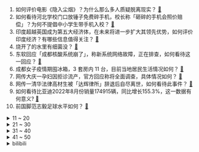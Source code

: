 1. 如何评价电影《隐入尘烟》？为什么那么多人质疑脱离现实？ [:link:](https://www.zhihu.com/question/550773419)
2. 如何看待河北学校门口放锤子免费碎手机，校长称「砸碎的手机会照价赔偿」？为何不提倡中小学生带手机入校？ [:link:](https://www.zhihu.com/question/551583484)
3. 印度超越英国成为第五大经济体，在未来将进一步扩大其领先优势，如何评价印度经济？有哪些信息值得关注？ [:link:](https://www.zhihu.com/question/551628137)
4. 烧开了的水里有细菌没？ [:link:](https://www.zhihu.com/question/546425493)
5. 东软回应「成都核酸系统崩了」，称新系统网络故障，正在排查，如何看待这一回应？ [:link:](https://www.zhihu.com/question/551629967)
6. 成都女子疫情期囤冰箱，3 套房内 11 台，目前当地居民生活情况如何？ [:link:](https://www.zhihu.com/question/551623360)
7. 网传大庆一孕妇因拒诊流产，官方回应称将全面调查，具体情况如何？ [:link:](https://www.zhihu.com/question/551660210)
8. 网传一清华法律高材生被「达辉律所」辞退后自尽离世，如何看待此事件？ [:link:](https://www.zhihu.com/question/551642455)
9. 如何看待比亚迪2022年8月份销量174915辆，同比增长155.3%，这一数据有何意义? [:link:](https://www.zhihu.com/question/551454315)
10. 前国脚范志毅足球水平如何？ [:link:](https://www.zhihu.com/question/359892571)
<details>
<summary>11 ~ 20</summary>

11. 为什么游牧民族这么强大却喜欢生活在寒冷的草原？ [:link:](https://www.zhihu.com/question/549151853)
12. 任天堂表示中国游戏机市场不大，这意味着什么？ [:link:](https://www.zhihu.com/question/540790032)
13. 左轮手枪为什么只能装六发子弹？ [:link:](https://www.zhihu.com/question/546859975)
14. 为什么很多人会选择用一台游戏笔记本来满足娱乐和生产力需求？ [:link:](https://www.zhihu.com/question/546734896)
15. 两份相同汽油，一份给燃油车用，另一份先发电再给电动汽车充电，假设两辆汽车总质量相当，哪种车跑得更远？ [:link:](https://www.zhihu.com/question/549701825)
16. 善良的本质是自利的吗？ [:link:](https://www.zhihu.com/question/549935073)
17. 奈雪的茶上半年净亏损 2.49 亿元，门店经营利润腰斩，疫情之下奶茶市场的发展将走向何处？ [:link:](https://www.zhihu.com/question/551196425)
18. 2022 LPL 夏季冒泡赛 LNG 3:1 淘汰 V5 晋级下一轮，如何评价这次比赛？ [:link:](https://www.zhihu.com/question/551626156)
19. 调查显示近 1/4 终身教授的父母是博士，名校概率翻倍，这一调查反映了什么？ [:link:](https://www.zhihu.com/question/551016756)
20. 如何看待特朗普称「若再次当选，将认真考虑全面赦免国会山骚乱参与者」？会给大选带来什么影响？ [:link:](https://www.zhihu.com/question/551389262)
</details>
<details>
<summary>21 ~ 30</summary>

21. 湖南娄底一宝马司机酒驾撞人后拖行伤者，被交警拦下后才知自己撞人，事件进展如何？其将承担怎样的处罚？ [:link:](https://www.zhihu.com/question/551636846)
22. NASA 称「『阿耳忒弥斯 1 号』再次改期至 9 月 5 日发射」，发射一再受阻，哪些信息值得关注？ [:link:](https://www.zhihu.com/question/550890256)
23. 为什么金钏勾引宝玉被赶，彩云与贾环有染却没事？ [:link:](https://www.zhihu.com/question/59953238)
24. 女子将大件行李箱单独放在地铁扶梯上不管，致箱子滚落砸伤乘客，如何避免此类事故发生？ [:link:](https://www.zhihu.com/question/551359829)
25. 近日主流虚拟地产平台数据纷纷跳水，林俊杰「炒房」已浮亏 86.5% ，元宇宙房地产凉了吗？ [:link:](https://www.zhihu.com/question/551160733)
26. 俄气宣布无限期关闭「北溪-1」天然气管道，完全停止输气，直至故障排除，将对欧洲国家产生哪些影响？ [:link:](https://www.zhihu.com/question/551520963)
27. 第一次看到自己的宝宝是什么感受？ [:link:](https://www.zhihu.com/question/487954022)
28. 大学到底要不要参加社团和学生会？ [:link:](https://www.zhihu.com/question/551437568)
29. 国外真的是美食荒漠吗？ [:link:](https://www.zhihu.com/question/550298427)
30. 你见过的最奇葩的案件是什么？ [:link:](https://www.zhihu.com/question/347567873)
</details>
<details>
<summary>31 ~ 40</summary>

31. 当发现自己努力的上限不过是别人的起点时该怎么办? [:link:](https://www.zhihu.com/question/544815358)
32. 如何评价《心动的信号》第五季？ [:link:](https://www.zhihu.com/question/550837046)
33. 如何评价《德凯奥特曼》第八话？ [:link:](https://www.zhihu.com/question/551501169)
34. 2022 KPL 夏季总决赛狼队 4:2 击败 eStarPro 夺冠，如何评价这场比赛？ [:link:](https://www.zhihu.com/question/551665605)
35. 如何评价马克龙称法国与中国在印太地区不存在「对抗逻辑」？这释放了哪些信息？ [:link:](https://www.zhihu.com/question/551637199)
36. 日本决定停止使用软盘和光盘，将于 2022 年底制定相关政策，还有哪些信息值得关注？ [:link:](https://www.zhihu.com/question/551583111)
37. 重庆公积金最高可贷 120 万元，多子女家庭二套房最低首付降为 25%，将产生哪些影响？ [:link:](https://www.zhihu.com/question/551647402)
38. 专家表示鳄雀鳝已被定性为外来入侵物种，随意放生或涉嫌违法，如何有效甄别和防治外来入侵物种？ [:link:](https://www.zhihu.com/question/551625690)
39. 湖南宝马司机撞人后拖行，警方通报「系醉驾，被拖行女子体征平稳」，涉事司机需要承担哪些法律责任？ [:link:](https://www.zhihu.com/question/551699781)
40. 如何评价欧洲深陷能源危机，美能源部长却阻止主要炼油公司燃料出口？拜登政府此举目的是什么？ [:link:](https://www.zhihu.com/question/551546957)
</details>
<details>
<summary>41 ~ 50</summary>

41. 每天如何开开心心？不被精神内耗所烦恼？ [:link:](https://www.zhihu.com/question/551484554)
42. 冒泡赛遭 EDG 让二追三，如何评价如今的这支 RNG 战队？他们的问题出在哪？ [:link:](https://www.zhihu.com/question/551455749)
43. 上海市监局回应巴黎贝甜无证生产被罚，称企业可通过法定程序提出异议，如何从法律角度解读？ [:link:](https://www.zhihu.com/question/551296703)
44. 父母做过什么让你忽然心寒？ [:link:](https://www.zhihu.com/question/21890116)
45. 「缺省」这个词是如何从英语 "Default" 翻译过来的？ [:link:](https://www.zhihu.com/question/20953160)
46. 如何变成一个心理强大的女孩？ [:link:](https://www.zhihu.com/question/542764581)
47. 「轩岚诺」或将再加强为超强台风级，浙江风力强劲局地有大暴雨，应做好哪些防范措施？ [:link:](https://www.zhihu.com/question/551494354)
48. 为什么知道了那么多道理，也无法过好这一生？ [:link:](https://www.zhihu.com/question/550424501)
49. 如果换成韩信守街亭会怎么样？ [:link:](https://www.zhihu.com/question/403131601)
50. 9 月 2 日，印度首艘航母「维克兰特」号正式服役，有哪些信息值得关注？ [:link:](https://www.zhihu.com/question/551434115)
</details><details>
<summary>bilibili</summary>

1. 【苏星河】我的这个微信，你们没人用过 [:link:](//www.bilibili.com/video/BV1tV4y1H72k)
2. 我又开始玩梗了，而且还进去了。 [:link:](//www.bilibili.com/video/BV19P411V7Kz)
3. 狼人傻2 [:link:](//www.bilibili.com/video/BV1nd4y1R7UB)
4. 【火焰醉枪】卧槽！这火焰枪竟然不是特效，30个小时匠心制作…… [:link:](//www.bilibili.com/video/BV1yW4y1q78t)
5. 卸载！！！！！ [:link:](//www.bilibili.com/video/BV1AK411f7KR)
6. 细！《猫和老鼠》中的小穿帮竟然有这么多！画师偷懒？ [:link:](//www.bilibili.com/video/BV1kD4y1672t)
7. 《原神》角色演示-「多莉：多谢惠顾！」 [:link:](//www.bilibili.com/video/BV15V4y1p7E9)
8. 中式龙吟，千层蜜枣酥！层次分明，堪称下午茶茶点天花板~丨蜜枣酥 [:link:](//www.bilibili.com/video/BV15P411V7YS)
9. 来杰哥家康康！全屋智能化！游戏房！真的蛮大哦！ [:link:](//www.bilibili.com/video/BV1Me4y1Y7G5)
10. 你们要的没有小姐姐版来了 [:link:](//www.bilibili.com/video/BV16D4y1679R)
<details>
<summary>11 ~ 20</summary>

11. 上高一啦！ [:link:](//www.bilibili.com/video/BV1CV4y1H7dp)
12. 离谱到家了！两社恐挑战去7个UP主家零元购！ [:link:](//www.bilibili.com/video/BV1Ja41137BA)
13. 鸡 [:link:](//www.bilibili.com/video/BV1PN4y1F7Hk)
14. 用“米”字轻松掌握透视二等分（上） [:link:](//www.bilibili.com/video/BV1jg411Q7xD)
15. 那天，我看到了54岁最帅的模样 [:link:](//www.bilibili.com/video/BV1VG4y167tn)
16. 这《叮叮当当》，真是太刑了！ [:link:](//www.bilibili.com/video/BV1Zt4y1E7mU)
17. 【毕导】SNP理论的重大突破！刷牙和便秘，人类的进出口竟然高度统一？ [:link:](//www.bilibili.com/video/BV1rW4y1t7NU)
18. 老板？架空啦！ [:link:](//www.bilibili.com/video/BV1BD4y1B7ji)
19. 任士明-农村大叔因写字好看被央视点赞，被誉为“行走的打印机”。 [:link:](//www.bilibili.com/video/BV1iV4y1H7eu)
20. 当世界开始炫穷 [:link:](//www.bilibili.com/video/BV1Va411V7EF)
</details>
<details>
<summary>21 ~ 30</summary>

21. 你等着我律师来！！！ [:link:](//www.bilibili.com/video/BV1pD4y1B76j)
22. 《明日方舟》全新故事「日暮寻路」活动宣传PV [:link:](//www.bilibili.com/video/BV1cG4y1r7nt)
23. 这是个音乐游戏！？2022版 [:link:](//www.bilibili.com/video/BV1pe4y1d7JM)
24. 家里有游乐园？【杜海皇】 [:link:](//www.bilibili.com/video/BV1ae4y1d7z8)
25. 用超轻黏土捏一个小奶牛 [:link:](//www.bilibili.com/video/BV1pB4y157Bh)
26. 《 治 愈 的 羊 咩 咩 出 现 了 》 [:link:](//www.bilibili.com/video/BV13g411S71u)
27. 爱吃生腌的女孩，肠胃不会太差... [:link:](//www.bilibili.com/video/BV19t4y1E7hh)
28. 听说鸡哥不会打篮球？我不信！ [:link:](//www.bilibili.com/video/BV1Ta411V7hu)
29. 科目三：作毙 [:link:](//www.bilibili.com/video/BV1PG4y1r7JX)
30. 这可不是普通的番茄！（巨下饭） [:link:](//www.bilibili.com/video/BV1j14y1s7Ev)
</details>
<details>
<summary>31 ~ 40</summary>

31. 上海猩猩哥居然这样欢迎贵阳猩猩哥？！【头大挑战ep02-中国BOY超级大猩猩】 [:link:](//www.bilibili.com/video/BV1Me41137rX)
32. 【时代少年团】《时代夏令营》08：看我火眼金睛 [:link:](//www.bilibili.com/video/BV14d4y1R7Es)
33. 来华30年，我终于拿到了中国绿卡！ [:link:](//www.bilibili.com/video/BV1f14y1W7BU)
34. 谁能吃空这一盆，立马入职！ [:link:](//www.bilibili.com/video/BV12K411Z7ET)
35. ''策划眼里的元歌''2.0 [:link:](//www.bilibili.com/video/BV1eW4y1t7TG)
36. 《台式卤肉饭》的味道就问你爱不爱？今天我们一起来复刻！ [:link:](//www.bilibili.com/video/BV1Ma411V7kc)
37. 他回头的那一下好像真的知道他很帅！ [:link:](//www.bilibili.com/video/BV1St4y1E71a)
38. 当你开学后发现自己的舍友是个电竞职业选手时 [:link:](//www.bilibili.com/video/BV17d4y1R7oT)
39. 百达翡丽5159万年历维修保养实录，顺便给大家分享一下这款万年历机芯的基本原理 [:link:](//www.bilibili.com/video/BV12K411Z7L4)
40. 汤姆：法庭上禁止鸡你太美！！！ [:link:](//www.bilibili.com/video/BV1pe411g7h5)
</details>
<details>
<summary>41 ~ 50</summary>

41. 【TRN平行宇宙】锦衣特战连 22式作训服换装视频流出 [:link:](//www.bilibili.com/video/BV1EK411f7v5)
42. 丘丘人100小时徒手挖须弥小屋 [:link:](//www.bilibili.com/video/BV1PW4y1b7i2)
43. 街头碳水大师：这玩意怎么可能不好吃呢？！ [:link:](//www.bilibili.com/video/BV1fe411g7F5)
44. 【阿斗】深度解析权游历史背景+信仰对权力版图的影响！美剧史诗巨作《权力的游戏》第5期 [:link:](//www.bilibili.com/video/BV1cg411S752)
45. 关于我被大卫社抓去画JOJO原画这件小事 [:link:](//www.bilibili.com/video/BV1nU4y1r7BM)
46. “所以你宁愿错过也不愿主动 ，对吗” [:link:](//www.bilibili.com/video/BV1AW4y1b7nz)
47. 比黄金还珍贵的顶级食材，难得一见的海鲜铁板烧！ [:link:](//www.bilibili.com/video/BV1tB4y1G7ZR)
48. 帅小伙自制鲜花饼，没想到鲜花饼制作这么复杂！ [:link:](//www.bilibili.com/video/BV1Xt4y1E7Lo)
49. 美丽的新疆牧场，遍地生长着羊肉串，太治愈了吧！ [:link:](//www.bilibili.com/video/BV1eG411G71J)
50. 马上开学了，我一个社恐应该怎么办....... [:link:](//www.bilibili.com/video/BV1CB4y1G7v3)
</details>
<details>
<summary>51 ~ 60</summary>

51. 好小子，你可真棒 [:link:](//www.bilibili.com/video/BV1Ee4y1h73t)
52. 【医案寻踪】无糖饮料越喝越胖？全网唯一一个敢说实话的人... [:link:](//www.bilibili.com/video/BV1TV4y1p7GK)
53. 史诗级灾难片《开学》，豆瓣评分9.1 [:link:](//www.bilibili.com/video/BV11W4y1t75H)
54. 这一刻我相信奇迹了，孙子声音穿透了阴曹地府 [:link:](//www.bilibili.com/video/BV1Be411g7gT)
55. 拼多多200多元电视的买家秀，让我深夜爆哭...... [:link:](//www.bilibili.com/video/BV1K14y1s7m2)
56. 空虚的唢呐Empty Love [:link:](//www.bilibili.com/video/BV1uP411V7nC)
57. 别抬头！天上的东西会吃人！2022最新科幻电影！ [:link:](//www.bilibili.com/video/BV1EP4y1f71v)
58. 有求必应（尥蹶子教程版 [:link:](//www.bilibili.com/video/BV1Ht4y1J7FU)
59. 是时候漏出我的红色战衣了！！ [:link:](//www.bilibili.com/video/BV1z14y1W7Ry)
60. 剧组拍扶贫剧因剧情需要真给村里修了路 网友：这剧组能处！ [:link:](//www.bilibili.com/video/BV1td4y1G7qn)
</details>
<details>
<summary>61 ~ 70</summary>

61. 猴子：你这亚瑟血条有问题呀 [:link:](//www.bilibili.com/video/BV1XD4y1B72r)
62. 你管这叫“边角料零食”？究竟是智商税还是真香？ [:link:](//www.bilibili.com/video/BV1MP411V7JE)
63. 关于全国统一的旅游小吃！ [:link:](//www.bilibili.com/video/BV1Re4y1Z79z)
64. 想知道他们去电梯里以后交流了什么…… [:link:](//www.bilibili.com/video/BV1VG41157dp)
65. 猫 雷 猎 手 [:link:](//www.bilibili.com/video/BV1NN4y1F7ZV)
66. 哈哈哈哈哈哈看到最后有彩蛋#影视剪辑 [:link:](//www.bilibili.com/video/BV1WD4y1B7Ja)
67. 讲个自己的离谱事情 [:link:](//www.bilibili.com/video/BV1oe4y1d7um)
68. 为什么叫我麦香鸡？ [:link:](//www.bilibili.com/video/BV1ne4y1d7q8)
69. 一场军训能凑齐这么多卧龙凤雏也是不容易啊！ [:link:](//www.bilibili.com/video/BV1TG4y167Sc)
70. 第一次在邻居面前化妆，他们都惊呆了.... [:link:](//www.bilibili.com/video/BV1sP411V7U9)
</details>
<details>
<summary>71 ~ 80</summary>

71. 🎤我删掉了____ 🎤 [:link:](//www.bilibili.com/video/BV1HD4y1B7nc)
72. 我们管这叫军训，外国人管这叫实兵演习！ [:link:](//www.bilibili.com/video/BV1DP4y1o7y1)
73. 芬兰家人东北馆子初体验被吓到结巴！扣肘子一抢而空！疯狂爱上酱大骨！揭秘侄儿侄女的爱情故事！ [:link:](//www.bilibili.com/video/BV1jt4y1J7u9)
74. 我是3unshine的Cindy 很多人对我变瘦这件事很感兴趣 [:link:](//www.bilibili.com/video/BV12K411Z7jc)
75. 海拉越狱抢车监控视频流出 [:link:](//www.bilibili.com/video/BV1dG4y1676L)
76. 耗时一个月制作！不想任何学生错过这个视频啊啊！学习方法/中学/大学/研究生/考证/留学/成长/求职 | 开学解惑图鉴 [:link:](//www.bilibili.com/video/BV1rY4y1T7Lk)
77. 每天都吃，也是自律兄弟萌。 [:link:](//www.bilibili.com/video/BV19G4y167pE)
78. 抽空去了趟新疆，大家帮忙看看这个背景假不假 [:link:](//www.bilibili.com/video/BV1ce41137Kx)
79. 羊 肉 天 花 板 [:link:](//www.bilibili.com/video/BV1tV4y1p7ux)
80. 我们也不想看到老板落泪...但谁让这是公司规定呢... [:link:](//www.bilibili.com/video/BV1bV4y1p7J8)
</details>
<details>
<summary>81 ~ 90</summary>

81. 有病但快乐图鉴 [:link:](//www.bilibili.com/video/BV1dB4y1G7oG)
82. 骑行川藏中线，因口罩问题只得原路返回，找到一个空房子太诡异吓到不敢住 [:link:](//www.bilibili.com/video/BV1AN4y1F7d3)
83. 当老师第一天就想辞职 [:link:](//www.bilibili.com/video/BV1JB4y1G7xt)
84. 不行了，我们真的土飞天了！！！ [:link:](//www.bilibili.com/video/BV1ga41137Gs)
85. 记得三连哦 [:link:](//www.bilibili.com/video/BV13G4y167sV)
86. 160/90｜六套平价拼多多不露腿穿搭 显瘦又显高｜开学早秋穿搭分享 [:link:](//www.bilibili.com/video/BV1eG41157Dz)
87. 【危机合约#10】全网首杀 尘环行动登顶36 你有没有听见城防炮在狞笑！？ [:link:](//www.bilibili.com/video/BV1Yd4y1G77F)
88. 面对男人时，女人究竟在想什么？【围炉夜话】 [:link:](//www.bilibili.com/video/BV11G41157LT)
89. 沈阳之行～不虚此行！ [:link:](//www.bilibili.com/video/BV11V4y1W7ek)
90. 评分从3.8暴涨到9.6，这部被家长举报的国产片，凭什么翻身？【消失的动画02】 [:link:](//www.bilibili.com/video/BV1zB4y1G7QS)
</details>
<details>
<summary>91 ~ 100</summary>

91. 为什么要支持白象方便面？这就是原因 [:link:](//www.bilibili.com/video/BV1FD4y1z7ro)
92. 评分5.7！如此垃圾的结尾！假面骑士Revice完结吐槽 [:link:](//www.bilibili.com/video/BV18V4y1p7JQ)
93. 关于羊要吃人这件事你怎么看 [:link:](//www.bilibili.com/video/BV1ot4y1j7eh)
94. 原来我点的菜上桌前被这么多人品尝呢！？ [:link:](//www.bilibili.com/video/BV1bd4y1G7yE)
95. 我们担心发生在三号楼身上的事情，发生在了不好学身上 [:link:](//www.bilibili.com/video/BV1XT411F7hu)
96. 不如跳舞 [:link:](//www.bilibili.com/video/BV1HB4y1G7Ly)
97. 今天来给大家表演一个美猴王 [:link:](//www.bilibili.com/video/BV13e4y1Y7sL)
98. 当你领个低情商女友去朋友家 [:link:](//www.bilibili.com/video/BV1dT411F7eH)
99. 万州.包子凉面  厨子探店¥26.5 [:link:](//www.bilibili.com/video/BV1xB4y1G7N6)
100. 比脸还大的老式炸鸡腿！旋一整个谁吃谁迷糊！【一周菜谱】 [:link:](//www.bilibili.com/video/BV1zY4y1u7rt)
</details></details>